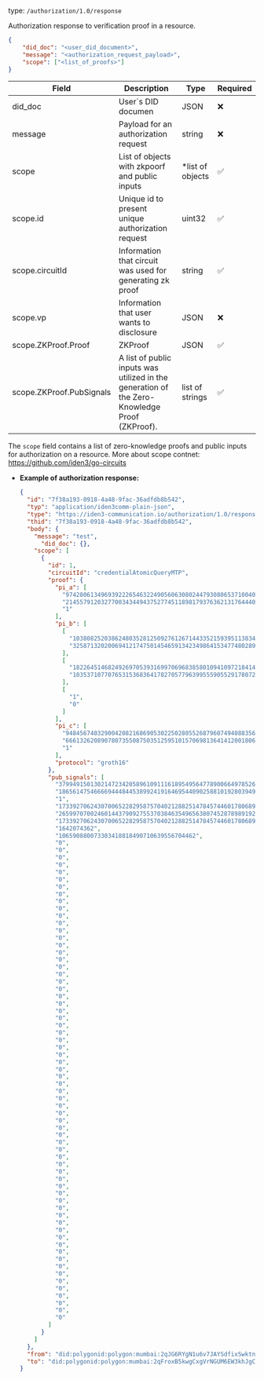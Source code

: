 
type: `/authorization/1.0/response`

Authorization response to verification proof in a resource.

```json
{
	"did_doc": "<user_did_document>",
	"message": "<authorization_request_payload>",
	"scope": ["<list_of_proofs>"]
}
```

| Field | Description | Type | Required |
| --- | --- | --- | --- |
| did_doc | User`s DID documen  | JSON | ❌ |
| message | Payload for an authorization request | string | ❌ |
| scope | List of objects with zkpoorf and public inputs  | *list of objects | ✅ |
| scope.id | Unique id to present unique authorization request | uint32  | ✅ |
| scope.circuitId | Information that circuit was used for generating zk proof | string | ✅ |
| scope.vp | Information that user wants to disclosure | JSON | ❌ |
| scope.ZKProof.Proof | ZKProof | JSON | ✅ |
| scope.ZKProof.PubSignals | A list of public inputs was utilized in the generation of the Zero-Knowledge Proof (ZKProof). | list of strings | ✅ |

The `scope` field contains a list of zero-knowledge proofs and public inputs for authorization on a resource. More about scope contnet: https://github.com/iden3/go-circuits

- **Example of authorization response:**
    
    ```json
    {
      "id": "7f38a193-0918-4a48-9fac-36adfdb8b542",
      "typ": "application/iden3comm-plain-json",
      "type": "https://iden3-communication.io/authorization/1.0/response",
      "thid": "7f38a193-0918-4a48-9fac-36adfdb8b542",
      "body": {
        "message": "test",
    	  "did_doc": {},
        "scope": [
          {
            "id": 1,
            "circuitId": "credentialAtomicQueryMTP",
            "proof": {
              "pi_a": [
                "9742806134969392226546322490560630802447930806537100408086160321763928272376",
                "21455791203277003434494375277451189817937636213176444019767120099596514163982",
                "1"
              ],
              "pi_b": [
                [
                  "10380825203862480352812509276126714433521593951138343399902602814224203230644",
                  "3258713202006941217475014546591342349864153477480289203741647764981122849969"
                ],
                [
                  "1822645146824926970539316997069683858010941097218414131904374790154170166572",
                  "10353710770765315368364178270577963995559055291780726291909607243297495512681"
                ],
                [
                  "1",
                  "0"
                ]
              ],
              "pi_c": [
                "9484567403290042082168690530225028055268796074940883562365588128103915644358",
                "6661326208907807355087503512595101570698136414120018064634575604679380099060",
                "1"
              ],
              "protocol": "groth16"
            },
            "pub_signals": [
              "379949150130214723420589610911161895495647789006649785264738141299135414272",
              "18656147546666944484453899241916469544090258810192803949522794490493271005313",
              "1",
              "17339270624307006522829587570402128825147845744601780689258033623056405933706",
              "26599707002460144379092755370384635496563807452878989192352627271768342528",
              "17339270624307006522829587570402128825147845744601780689258033623056405933706",
              "1642074362",
              "106590880073303418818490710639556704462",
              "0",
              "0",
              "0",
              "0",
              "0",
              "0",
              "0",
              "0",
              "0",
              "0",
              "0",
              "0",
              "0",
              "0",
              "0",
              "0",
              "0",
              "0",
              "0",
              "0",
              "0",
              "0",
              "0",
              "0",
              "0",
              "0",
              "0",
              "0",
              "0",
              "0",
              "0",
              "0",
              "0",
              "0",
              "0",
              "0",
              "0",
              "0",
              "0",
              "0",
              "0",
              "0",
              "0",
              "0",
              "0",
              "0",
              "0",
              "0",
              "0",
              "0",
              "0",
              "0",
              "0",
              "0",
              "0",
              "0",
              "0",
              "0",
              "0",
              "0",
              "0",
              "0",
              "0",
              "0",
              "0",
              "0"
            ]
          }
        ]
      },
      "from": "did:polygonid:polygon:mumbai:2qJG6RYgN1u6v7JAYSdfixSwktnZ7hMzd4t21SCdNu",
      "to": "did:polygonid:polygon:mumbai:2qFroxB5kwgCxgVrNGUM6EW3khJgCdHHnKTr3VnTcp"
    }
    ```
